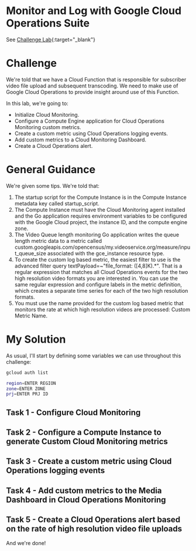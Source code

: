 # Monitor and Log with Google Cloud Operations Suite

See [Challenge Lab](https://www.cloudskillsboost.google//course_sessions/5101003/labs/408319){:target="_blank"}

# Challenge

We're told that we have a Cloud Function that is responsible for subscriber video file upload and subsequent transcoding. We need to make use of Google Cloud Operations to provide insight around use of this Function. 

In this lab, we're going to:

- Initialize Cloud Monitoring.
- Configure a Compute Engine application for Cloud Operations Monitoring custom metrics.
- Create a custom metric using Cloud Operations logging events.
- Add custom metrics to a Cloud Monitoring Dashboard.
- Create a Cloud Operations alert.

# General Guidance

We're given some tips. We're told that:

1. The startup script for the Compute Instance is in the Compute Instance metadata key called startup_script.
2. The Compute Instance must have the Cloud Monitoring agent installed and the Go application requires environment variables to be configured with the Google Cloud project, the instance ID, and the compute engine zone.
1. The Video Queue length monitoring Go application writes the queue length metric data to a metric called custom.googleapis.com/opencensus/my.videoservice.org/measure/input_queue_size associated with the gce_instance resource type.
1. To create the custom log based metric, the easiest filter to use is the advanced filter query textPayload=~"file_format\: ([4,8]K).*". That is a regular expression that matches all Cloud Operations events for the two high resolution video formats you are interested in. You can use the same regular expression and configure labels in the metric definition, which creates a separate time series for each of the two high resolution formats.
1. You must use the name provided for the custom log based metric that monitors the rate at which high resolution videos are processed: Custom Metric Name.

# My Solution

As usual, I'll start by defining some variables we can use throughout this challenge:

```bash
gcloud auth list

region=ENTER REGION
zone=ENTER ZONE
prj=ENTER PRJ ID
```

## Task 1 - Configure Cloud Monitoring

## Task 2 - Configure a Compute Instance to generate Custom Cloud Monitoring metrics

## Task 3 - Create a custom metric using Cloud Operations logging events

## Task 4 - Add custom metrics to the Media Dashboard in Cloud Operations Monitoring

## Task 5 - Create a Cloud Operations alert based on the rate of high resolution video file uploads


And we're done!